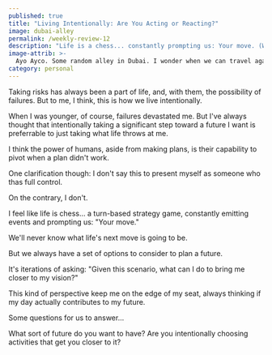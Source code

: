 ```yaml
---
published: true
title: "Living Intentionally: Are You Acting or Reacting?"
image: dubai-alley
permalink: /weekly-review-12
description: "Life is a chess... constantly prompting us: Your move. (Weekly Review #12)"
image-attrib: >-
  Ayo Ayco. Some random alley in Dubai. I wonder when we can travel again? :)
category: personal
---
```


Taking risks has always been a part of life, and, with them, the possibility of failures. But to me, I think, this is how we live intentionally.<!--more-->

When I was younger, of course, failures devastated me. But I've always thought that intentionally taking a significant step toward a future I want is preferrable to just taking what life throws at me.

I think the power of humans, aside from making plans, is their capability to pivot when a plan didn't work.

One clarification though: I don't say this to present myself as someone who thas full control.

On the contrary, I don't.

I feel like life is chess… a turn-based strategy game, constantly emitting events and prompting us: "Your move."

We'll never know what life's next move is going to be.

But we always have a set of options to consider to plan a future.

It's iterations of asking: "Given this scenario, what can I do to bring me closer to my vision?"

This kind of perspective keep me on the edge of my seat, always thinking if my day actually contributes to my future.

Some questions for us to answer...

What sort of future do you want to have? Are you intentionally choosing activities that get you closer to it?
